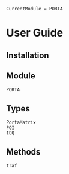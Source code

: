 ```@meta
CurrentModule = PORTA
```
# User Guide

## Installation

## Module

```@docs
PORTA
```

## Types

```@docs
PortaMatrix
POI
IEQ
```

## Methods

```@docs
traf
```
